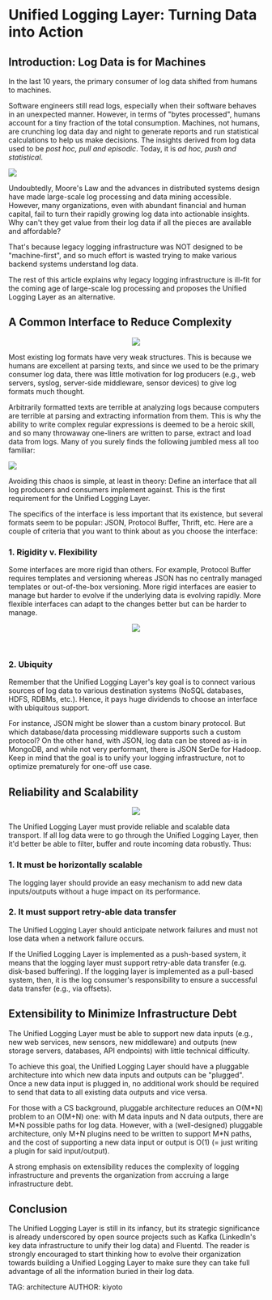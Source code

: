 # Unified Logging Layer: Turning Data into Action

## Introduction: Log Data is  for Machines

In the last 10 years, the primary consumer of log data shifted from humans to machines.

Software engineers still read logs, especially when their software behaves in an unexpected manner. However, in terms of "bytes processed", humans account for a tiny fraction of the total consumption. Machines, not humans, are crunching log data day and night to generate reports and run statistical calculations to help us make decisions. The insights derived from log data used to be _post hoc, pull and episodic_. Today, it is _ad hoc, push and statistical_.

<img style="max-width:100%" src="/images/blog/unified-logging-machine-to-machine.png"/>

Undoubtedly, Moore's Law and the advances in distributed systems design have made large-scale log processing and data mining accessible. However, many organizations, even with abundant financial and human capital, fail to turn their rapidly growing log data into actionable insights. Why can't they get value from their log data if all the pieces are available and affordable?

That's because legacy logging infrastructure was NOT designed to be "machine-first", and so much effort is wasted trying to make various backend systems understand log data.

The rest of this article explains why legacy logging infrastructure is ill-fit for the coming age of large-scale log processing and proposes the Unified Logging Layer as an alternative.

## A Common Interface to Reduce Complexity

<center><img style="max-width:70%" src="/images/blog/unified-logging-pluggable.png"></center>

Most existing log formats have very weak structures. This is because we humans are excellent at parsing texts, and since we used to be the primary consumer log data, there was little motivation for log producers (e.g., web servers, syslog, server-side middleware, sensor devices) to give log formats much thought.

Arbitrarily formatted texts are terrible at analyzing logs because computers are terrible at parsing and extracting information from them. This is why the ability to write complex regular expressions is deemed to be a heroic skill, and so many throwaway one-liners are written to parse, extract and load data from logs. Many of you surely finds the following jumbled mess all too familiar:

<img style="max-width:100%" src="/images/fluentd-before.png"/>

Avoiding this chaos is simple, at least in theory: Define an interface that all log producers and consumers implement against. This is the first requirement for the Unified Logging Layer.

The specifics of the interface is less important that its existence, but several formats seem to be popular: JSON, Protocol Buffer, Thrift, etc. Here are a couple of criteria that you want to think about as you choose the interface:

### 1. Rigidity v. Flexibility

Some interfaces are more rigid than others. For example, Protocol Buffer requires templates and versioning whereas JSON has no centrally managed templates or out-of-the-box versioning. More rigid interfaces are easier to manage but harder to evolve if the underlying data is evolving rapidly. More flexible interfaces can adapt to the changes better but can be harder to manage.

<center><p><img style="max-width:70%" src="/images/blog/unified-logging-protocol.png"></p><br/></center>

### 2. Ubiquity

Remember that the Unified Logging Layer's key goal is to connect various sources of log data to various destination systems (NoSQL databases, HDFS, RDBMs, etc.). Hence, it pays huge dividends to choose an interface with ubiquitous support.

For instance, JSON might be slower than a custom binary protocol. But which database/data processing middleware supports such a custom protocol? On the other hand, with JSON, log data can be stored as-is in MongoDB, and while not very performant, there is JSON SerDe for Hadoop. Keep in mind that the goal is to unify your logging infrastructure, not to optimize prematurely for one-off use case.

## Reliability and Scalability

<center><img style="max-width:100%" src="/images/blog/unified-logging-scalable.png"></center>

The Unified Logging Layer must provide reliable and scalable data transport. If all log data were to go through the Unified Logging Layer, then it'd better be able to filter, buffer and route incoming data robustly. Thus:

### 1. It must be horizontally scalable

The logging layer should provide an easy mechanism to add new data inputs/outputs without a huge impact on its performance.

### 2. It must support retry-able data transfer

The Unified Logging Layer should anticipate network failures and must not lose data when a network failure occurs.

If the Unified Logging Layer is implemented as a push-based system, it means that the logging layer must support retry-able data transfer (e.g. disk-based buffering). If the logging layer is implemented as a pull-based system, then, it is the log consumer's responsibility to ensure a successful data transfer (e.g., via offsets).

## Extensibility to Minimize Infrastructure Debt

The Unified Logging Layer must be able to support new data inputs (e.g., new web services, new sensors, new middleware) and outputs (new storage servers, databases, API endpoints) with little technical difficulty.

To achieve this goal, the Unified Logging Layer should have a pluggable architecture into which new data inputs and outputs can be "plugged". Once a new data input is plugged in, no additional work should be required to send that data to all existing data outputs and vice versa.

For those with a CS background, pluggable architecture reduces an O(M\*N) problem to an O(M+N) one: with M data inputs and N data outputs, there are M\*N possible paths for log data. However, with a (well-designed) pluggable architecture, only M+N plugins need to be written to support M\*N paths, and the cost of supporting a new data input or output is O(1) (= just writing a plugin for said input/output).

A strong emphasis on extensibility reduces the complexity of logging infrastructure and prevents the organization from accruing a large infrastructure debt.

## Conclusion

The Unified Logging Layer is still in its infancy, but its strategic significance is already underscored by open source projects such as Kafka (LinkedIn's key data infrastructure to unify their log data) and Fluentd. The reader is strongly encouraged to start thinking how to evolve their organization towards building a Unified Logging Layer to make sure they can take full advantage of all the information buried in their log data.

TAG: architecture
AUTHOR: kiyoto
